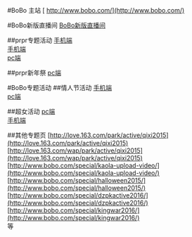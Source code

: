 #BoBo 主站
[ http://www.bobo.com/](http://www.bobo.com/)

#BoBo新版直播间
[BoBo新版直播间](http://www.bobo.com/pc/6666?v=1)

##prpr专题活动
[手机端 ](http://prpr.bobo.com/special/yys-prpr/) </br>
[手机端](http://prpr.bobo.com/special/yinyangshi-wap/) </br>
[pc端](http://prpr.bobo.com/special/active-yinyangshi/)

##prpr新年祭
[pc端](https://prpr.bobo.com/special/prprnewyearweb/)

#BoBo专题活动
##情人节活动
[手机端](http://www.bobo.com/special/meetingyou2016/) </br>
[pc端](http://www.bobo.com/special/valentines2016/)

##超女活动
[pc端](http://www.bobo.com/special/supergirl_test0229/) </br>
[手机端](http://www.bobo.com/special/supergirl-index-live/)

##其他专题页
[http://love.163.com/park/active/qixi2015](http://love.163.com/park/active/qixi2015) </br>
[http://love.163.com/wap/park/active/qixi2015](http://love.163.com/wap/park/active/qixi2015) </br>
[http://www.bobo.com/special/kaola-upload-video/](http://www.bobo.com/special/kaola-upload-video/) </br>
[http://www.bobo.com/special/halloween2015/](http://www.bobo.com/special/halloween2015/) </br>
[http://www.bobo.com/special/dzpkactive2016/](http://www.bobo.com/special/dzpkactive2016/) </br>
[http://www.bobo.com/special/kingwar2016/](http://www.bobo.com/special/kingwar2016/) </br>
等